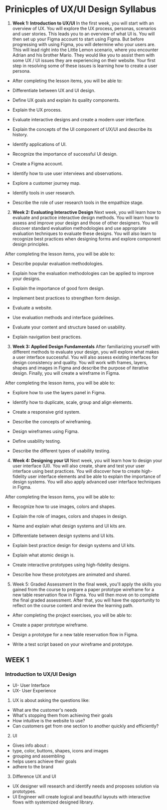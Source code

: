 # Prinicples of UX/UI Design Syllabus

1. **Week 1: Introduction to UX/UI**
   In the first week, you will start with an overview of UX. You will explore the UX process, personas, scenarios and user stories. This leads you to an overview of what UI is. You will then set up your Figma account to start using Figma. But before progressing with using Figma, you will determine who your users are. This will lead right into the Little Lemon scenario, where you encounter Adrian and his brother Mario. They would like you to assist them with some UX / UI issues they are experiencing on their website. Your first step in resolving some of these issues is learning how to create a user persona.

- After completing the lesson items, you will be able to:

- Differentiate between UX and UI design.

- Define UX goals and explain its quality components.

- Explain the UX process.

- Evaluate interactive designs and create a modern user interface.

- Explain the concepts of the UI component of UX/UI and describe its history.

- Identify applications of UI.

- Recognize the importance of successful UI design.

- Create a Figma account.

- Identify how to use user interviews and observations.

- Explore a customer journey map.

- Identify tools in user research.

- Describe the role of user research tools in the empathize stage.

2. **Week 2: Evaluating Interactive Design**
   Next week, you will learn how to evaluate and practice interactive design methods. You will learn how to assess and improve your design and those of other designers. You will discover standard evaluation methodologies and use appropriate evaluation techniques to evaluate these designs. You will also learn to recognize best practices when designing forms and explore component design principles.

After completing the lesson items, you will be able to:

- Describe popular evaluation methodologies.

- Explain how the evaluation methodologies can be applied to improve your designs.

- Explain the importance of good form design.

- Implement best practices to strengthen form design.

- Evaluate a website.

- Use evaluation methods and interface guidelines.

- Evaluate your content and structure based on usability.

- Explain navigation best practices.

3. **Week 3: Applied Design Fundamentals**
   After familiarizing yourself with different methods to evaluate your design, you will explore what makes a user interface successful. You will also assess existing interfaces for design consistency and quality. You will work with frames, layers, shapes and images in Figma and describe the purpose of iterative design. Finally, you will create a wireframe in Figma.

After completing the lesson items, you will be able to:

- Explore how to use the layers panel in Figma.

- Identify how to duplicate, scale, group and align elements.

- Create a responsive grid system.

- Describe the concepts of wireframing.

- Design wireframes using Figma.

- Define usability testing.

- Describe the different types of usability testing.

4. **Week 4: Designing your UI**
   Next week, you will learn how to design your user interface (UI). You will also create, share and test your user interface using best practices. You will discover how to create high-fidelity user interface elements and be able to explain the importance of design systems. You will also apply advanced user interface techniques in Figma.

After completing the lesson items, you will be able to:

- Recognize how to use images, colors and shapes.

- Explain the role of images, colors and shapes in design.

- Name and explain what design systems and UI kits are.

- Differentiate between design systems and UI kits.

- Explain best practice design for design systems and UI kits.

- Explain what atomic design is.

- Create interactive prototypes using high-fidelity designs.

- Describe how these prototypes are animated and shared.

5. Week 5: Graded Assessment
   In the final week, you'll apply the skills you gained from the course to prepare a paper prototype wireframe for a new table reservation flow in Figma. You will then move on to complete the final graded assessment. After that, you will have the opportunity to reflect on the course content and review the learning path.

- After completing the project exercises, you will be able to:

- Create a paper prototype wireframe.

- Design a prototype for a new table reservation flow in Figma.

- Write a test script based on your wireframe and prototype.

## WEEK 1

### Introduction to UX/UI Design

- UI- User Interface
- UX- User Experience

1. UX is about asking the questions like:

- What are the customer's needs
- What's stopping them from achieving their goals
- How intuitive is the website to use?
- Can customers get from one section to another quickly and efficiently?

2. UI

- Gives info about :
- type, color, buttons, shapes, icons and images
- grouping and assembling
- helps users achieve their goals
- adhere to the brand

3. Difference UX and UI

- UX designer will research and identify needs and proposes solution via prototypes.
- UI Engineer will create logical and beautiful layouts with interactive flows with systemized designed library.
